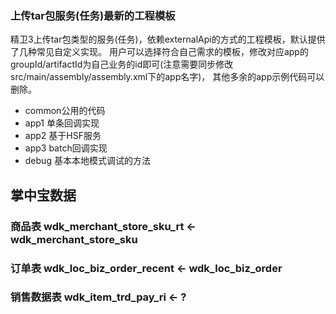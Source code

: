 ### 上传tar包服务(任务)最新的工程模板

精卫3上传tar包类型的服务(任务)，依赖externalApi的方式的工程模板，默认提供了几种常见自定义实现。
用户可以选择符合自己需求的模板，修改对应app的groupId/artifactId为自己业务的id即可(注意需要同步修改src/main/assembly/assembly.xml下的app名字)，
其他多余的app示例代码可以删除。

- common公用的代码
- app1 单条回调实现
- app2 基于HSF服务
- app3 batch回调实现
- debug 基本本地模式调试的方法

## 掌中宝数据

### 商品表 wdk_merchant_store_sku_rt  <- wdk_merchant_store_sku



### 订单表 wdk_loc_biz_order_recent   <- wdk_loc_biz_order


### 销售数据表 wdk_item_trd_pay_ri <- ?
